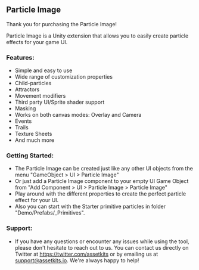## Particle Image
Thank you for purchasing the Particle Image! 

Particle Image is a Unity extension that allows you to easily create particle effects for your game UI.

### Features:
- Simple and easy to use
- Wide range of customization properties
- Child-particles
- Attractors
- Movement modifiers
- Third party UI/Sprite shader support
- Masking
- Works on both canvas modes: Overlay and Camera
- Events
- Trails
- Texture Sheets
- And much more

### Getting Started:
- The Particle Image can be created just like any other UI objects from the menu "GameObject > UI > Particle Image"
- Or just add a Particle Image component to your empty UI Game Object from "Add Component > UI > Particle Image > Particle Image"
- Play around with the different properties to create the perfect particle effect for your UI.
- Also you can start with the Starter primitive particles in folder "Demo/Prefabs/_Primitives".

### Support:
- If you have any questions or encounter any issues while using the tool, please don't hesitate to reach out to us. You can contact us directly on Twitter at https://twitter.com/assetkits or by emailing us at support@assetkits.io. We're always happy to help!